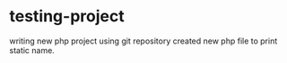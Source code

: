 # testing-project
writing new php project using git repository
created new php file to print static name.
